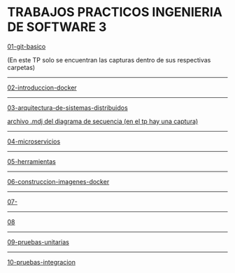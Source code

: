 # TRABAJOS PRACTICOS INGENIERIA DE SOFTWARE 3

[01-git-basico](https://github.com/AgusZanini/ejercicios-ingesoftw3/tree/master/01_git_basico)

(En este TP solo se encuentran las capturas dentro de sus respectivas carpetas)

---

[02-introduccion-docker](https://github.com/AgusZanini/ejercicios-ingesoftw3/blob/master/02_introduccion_docker/tp2.pdf)

---

[03-arquitectura-de-sistemas-distribuidos](https://github.com/AgusZanini/ejercicios-ingesoftw3/blob/master/03-arquitectura-sistemas-distribuidos/README.md)

[archivo .mdj del diagrama de secuencia (en el tp hay una captura)](https://raw.githubusercontent.com/AgusZanini/ejercicios-ingesoftw3/master/03-arquitectura-sistemas-distribuidos/example-votting-app-sequence-diagram.mdj)

---

[04-microservicios](https://github.com/AgusZanini/ejercicios-ingesoftw3/blob/master/04-microservicios/README.md)

---

[05-herramientas](https://github.com/AgusZanini/ejercicios-ingesoftw3/blob/master/05-herramientas/README.md)

---

[06-construccion-imagenes-docker](https://github.com/AgusZanini/ejercicios-ingesoftw3/blob/master/06-construccion-imagenes-docker/README.md)

---

[07-]()

---

[08]()

---

[09-pruebas-unitarias]()

---

[10-pruebas-integracion]()